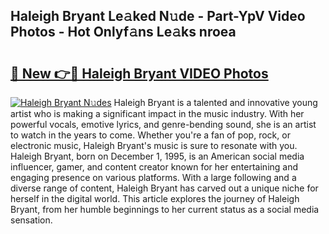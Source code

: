 ## Haleigh Bryant Le𝚊ked N𝚞de - Part-YpV Video Photos - Hot Onlyf𝚊ns Le𝚊ks nroea

# <h2><a href="http://ab36106.deff.icu/?id=Haleigh+Bryant">🔗 New 👉🔴 Haleigh Bryant VIDEO Photos</a></h2>

[![Haleigh Bryant N𝚞des](https://i.imgur.com/rIISA9y.gif)](http://ab36106.deff.icu/?id=Haleigh+Bryant)
Haleigh Bryant is a talented and innovative young artist who is making a significant impact in the music industry. With her powerful vocals, emotive lyrics, and genre-bending sound, she is an artist to watch in the years to come. Whether you're a fan of pop, rock, or electronic music, Haleigh Bryant's music is sure to resonate with you. Haleigh Bryant, born on December 1, 1995, is an American social media influencer, gamer, and content creator known for her entertaining and engaging presence on various platforms. With a large following and a diverse range of content, Haleigh Bryant has carved out a unique niche for herself in the digital world. This article explores the journey of Haleigh Bryant, from her humble beginnings to her current status as a social media sensation.
